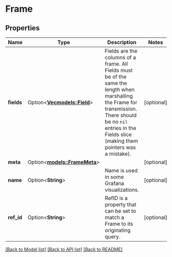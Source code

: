 # Frame

## Properties

Name | Type | Description | Notes
------------ | ------------- | ------------- | -------------
**fields** | Option<[**Vec<models::Field>**](Field.md)> | Fields are the columns of a frame. All Fields must be of the same the length when marshalling the Frame for transmission. There should be no `nil` entries in the Fields slice (making them pointers was a mistake). | [optional]
**meta** | Option<[**models::FrameMeta**](FrameMeta.md)> |  | [optional]
**name** | Option<**String**> | Name is used in some Grafana visualizations. | [optional]
**ref_id** | Option<**String**> | RefID is a property that can be set to match a Frame to its originating query. | [optional]

[[Back to Model list]](../README.md#documentation-for-models) [[Back to API list]](../README.md#documentation-for-api-endpoints) [[Back to README]](../README.md)


